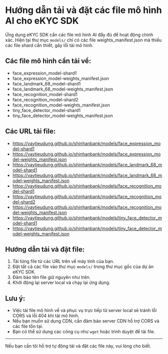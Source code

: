 # Hướng dẫn tải và đặt các file mô hình AI cho eKYC SDK

Ứng dụng eKYC SDK cần các file mô hình AI đầy đủ để hoạt động chính xác. Hiện tại thư mục `models/` chỉ có các file weights_manifest.json mà thiếu các file shard cần thiết, gây lỗi tải mô hình.

## Các file mô hình cần tải về:

- face_expression_model-shard1  
- face_expression_model-weights_manifest.json  
- face_landmark_68_model-shard1  
- face_landmark_68_model-weights_manifest.json  
- face_recognition_model-shard1  
- face_recognition_model-shard2  
- face_recognition_model-weights_manifest.json  
- tiny_face_detector_model-shard1  
- tiny_face_detector_model-weights_manifest.json  

## Các URL tải file:

- https://vaytieudung.github.io/shinhanbank/models/face_expression_model-shard1  
- https://vaytieudung.github.io/shinhanbank/models/face_expression_model-weights_manifest.json  
- https://vaytieudung.github.io/shinhanbank/models/face_landmark_68_model-shard1  
- https://vaytieudung.github.io/shinhanbank/models/face_landmark_68_model-weights_manifest.json  
- https://vaytieudung.github.io/shinhanbank/models/face_recognition_model-shard1  
- https://vaytieudung.github.io/shinhanbank/models/face_recognition_model-shard2  
- https://vaytieudung.github.io/shinhanbank/models/face_recognition_model-weights_manifest.json  
- https://vaytieudung.github.io/shinhanbank/models/tiny_face_detector_model-shard1  
- https://vaytieudung.github.io/shinhanbank/models/tiny_face_detector_model-weights_manifest.json  

## Hướng dẫn tải và đặt file:

1. Tải từng file từ các URL trên về máy tính của bạn.  
2. Đặt tất cả các file vào thư mục `models/` trong thư mục gốc của dự án eKYC SDK.  
3. Đảm bảo tên file giữ nguyên như trên.  
4. Khởi động lại server local và chạy lại ứng dụng.

## Lưu ý:

- Việc tải file mô hình về và phục vụ trực tiếp từ server local sẽ tránh lỗi CORS và lỗi 404 khi tải mô hình.  
- Nếu bạn muốn sử dụng CDN, cần đảm bảo server CDN hỗ trợ CORS và các file tồn tại.  
- Bạn có thể sử dụng các công cụ như `wget` hoặc trình duyệt để tải file.

---

Nếu bạn cần tôi hỗ trợ tự động tải và đặt các file này, vui lòng cho biết.

